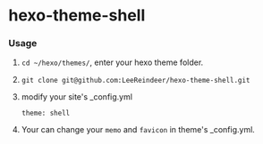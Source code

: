 # hexo-theme-shell

### Usage
1. `cd ~/hexo/themes/`, enter your hexo theme folder.

2. `git clone git@github.com:LeeReindeer/hexo-theme-shell.git`

3. modify your site's _config.yml
    ```
    theme: shell
    ```

4. Your can change your `memo` and `favicon` in theme's _config.yml.